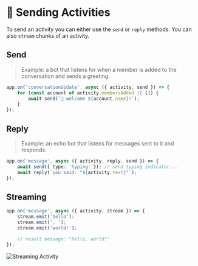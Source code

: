 # 💬 Sending Activities

To send an activity you can either use the `send` or `reply` methods.
You can also `stream` chunks of an activity.

## Send

> Example: a bot that listens for when a member is added to the conversation and sends a greeting.

```typescript
app.on('conversationUpdate', async ({ activity, send }) => {
    for (const account of activity.membersAdded || []) {
        await send(`👋 welcome ${account.name}!`);
    }
});
```

## Reply

> Example: an echo bot that listens for messages sent to it and responds.

```typescript
app.on('message', async ({ activity, reply, send }) => {
    await send({ type: 'typing' }); // send typing indicator...
    await reply(`you said: "${activity.text}"`);
});
```

## Streaming

```typescript
app.on('message', async ({ activity, stream }) => {
    stream.emit('hello');
    stream.emit(', ');
    stream.emit('world!');

    // result message: "hello, world!"
});
```

![Streaming Activity](https://github.com/microsoft/teams.js/blob/main/assets/screenshots/streaming.gif?raw=true)
